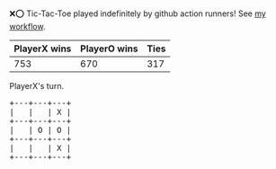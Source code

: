 :x::o: Tic-Tac-Toe played indefinitely by github action runners! See [my workflow](.github/workflows/play.yaml).

|PlayerX wins|PlayerO wins|Ties|
|-|-|-|
|753|670|317|

PlayerX's turn.

<pre>
+---+---+---+
|   |   | X |
+---+---+---+
|   | O | O |
+---+---+---+
|   |   | X |
+---+---+---+
</pre>